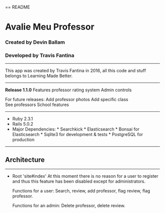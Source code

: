 == README

# Avalie Meu Professor
### Created by Devin Ballam
### Developed by Travis Fantina

******************************************************************************
This app was created by Travis Fantina in 2016, all this code and stuff belongs
to Learning Made Better.
******************************************************************************
**Release 1.1.0**
  Features professor rating system
  Admin controls

  For future releases:
    Add professor photos
    Add specific class  
    See professors
    School features
******************************************************************************
* Ruby 2.3.1
* Rails 5.0.2
* Major Dependencies:
        * Searchkick
        * Elasticsearch
        * Bonsai for Elasticsearch
        * Sqlite3 for development & tests
        * PostgreSQL for production

******************************************************************************
## Architecture
******************************************************************************
* Root 'site#index'
  At this moment there is no reason for a user to register and thus this feature
  has been disabled except for administrators.

  Functions for a user:  Search, review, add professor, flag review, flag professor.

  Functions for an admin: Delete professor, delete review.
